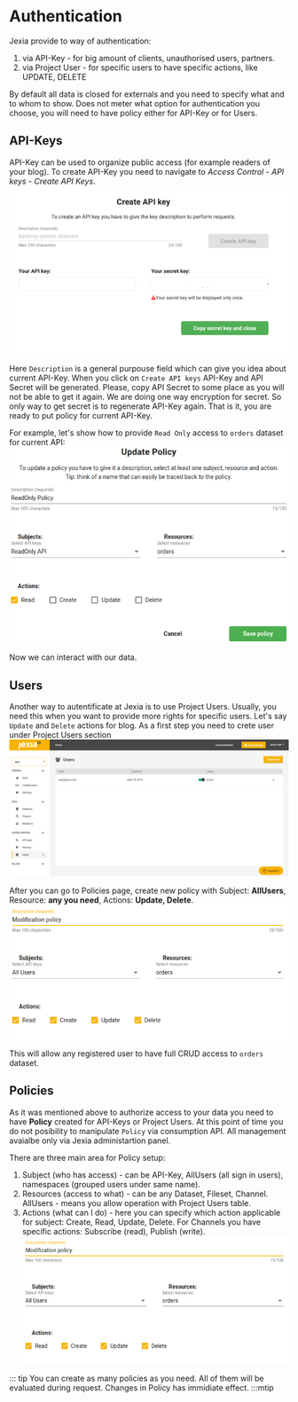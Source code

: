 # Authentication 
Jexia provide to way of authentication:
1. via API-Key - for big amount of clients, unauthorised users, partners.
2. via Project User - for specific users to have specific actions, like UPDATE, DELETE 

By default all data is closed for externals and you need to specify what and to whom to show.
Does not meter what option for authentication you choose, you will need to have policy either for API-Key or for Users. 

## API-Keys
API-Key can be used to organize public access (for example readers of your blog). 
To create API-Key you need to navigate to *Access Control - API keys - Create API Keys*.
![API-Key](./api-key.png)

Here `Description` is a general purpouse field which can give you idea about current API-Key.
When you click on `Create API keys` API-Key and API Secret will be generated. Please, copy API Secret to some place as you will not be able to get it again. We are doing one way encryption for secret. So only way to get secret is to regenerate API-Key again. 
That is it, you are ready to put policy for current API-Key. 

For example, let's show how to provide `Read Only` access to `orders` dataset for current API:
![API Policy](./api_policy.png)

Now we can interact with our data. 

<CodeSwitcher :languages="{js:'JavaScript',bash:'cURL'}">
<template v-slot:js>

``` js
import { jexiaClient, ... } from "jexia-sdk-js/node"; 
// jexia-sdk-js/browser;

jexiaClient().init({
  projectID: "project_id",
  key: "API_KEY",
  secret: "API_SECRET",
}, module1, module2,...);
```
</template>
<template v-slot:bash>

```bash
# env variables to be set
export PROJECT_ID=<project_id>
export API_KEY=<key_here>
export API_SECRET=<secret_here>
# save API-Key token to env in case of API-Key usage
export APK_TOKEN=`curl -X POST -d '{
  "method":"apk",
  "key":"'"$API_KEY"'",
  "secret":"'"$API_SECRET"'"
}' "https://$PROJECT_ID.app.jexia.com/auth" | jq .access_token`
# Select all data with apk token
curl -H "Authorization: Bearer $APK_TOKEN"
  -X GET "https://$PROJECT_ID.app.jexia.com/ds/orders" | jq .
```
</template>
</CodeSwitcher>

## Users
Another way to autentificate at Jexia is to use Project Users. Usually, you need this when you want to provide more rights for specific users. Let's say `Update` and `Delete` actions for blog. As a first step you need to crete user under Project Users section  
![UMS Users](./ums-2.png)

After you can go to Policies page, create new policy with Subject: **AllUsers**, Resource: **any you need**, Actions: **Update, Delete**.
![Policy](./policy.png)

This will allow any registered user to have full CRUD access to `orders` dataset. 

<CodeSwitcher :languages="{js:'JavaScript',bash:'cURL'}">
<template v-slot:js>

``` js
import { jexiaClient, UMSModule} from "jexia-sdk-js/node"; 
// jexia-sdk-js/browser;
const ums = new UMSModule(); 

jexiaClient().init({  
  projectID: "your-project-id",  
}, ums); 

// Sign In with user created in Jexia Panel
ums.signIn({  
  email: 'user@jexia.com',  
  password: 'secret-password'
});  
```
</template>
<template v-slot:bash>

``` bash
# env variables to be set
export PROJECT_ID=<project_id>
export TEST_USER=<user_here>
export TEST_USER_PSW=<password_here>
# save UMS token to env in case you use Project Users
export UMS_TOKEN=`curl -X POST -d '{
  "method":"ums",
  "email":"'"$TEST_USER"'",
  "password":"'"$TEST_USER_PSW"'"
}' "https://$PROJECT_ID.app.jexia.com/auth" | jq -r .access_token`
# get data with ums token
curl -H "Authorization: Bearer $UMS_TOKEN"
  -X GET "https://$PROJECT_ID.app.jexia.com/ds/orders" | jq .
```

</template>
</CodeSwitcher>

## Policies
As it was mentioned above to authorize access to your data you need to have **Policy** created for API-Keys or Project Users. 
At this point of time you do not posibility to manipulate `Policy` via consumption API. All management avaialbe only via Jexia administartion panel.

There are three main area for Policy setup:
1. Subject (who has access) - can be API-Key, AllUsers (all sign in users), namespaces (grouped users under same name).
2. Resources (access to what) - can be any Dataset, Fileset, Channel. AllUsers - means you allow operation with Project Users table. 
3. Actions (what can I do) - here you can specify which action applicable for subject: Create, Read, Update, Delete. For Channels you have specific actions: Subscribe (read), Publish (write).      
![Policy](./policy.png)

::: tip
You can create as many policies as you need. All of them will be evaluated during request. Changes in Policy has immidiate effect. 
:::mtip

